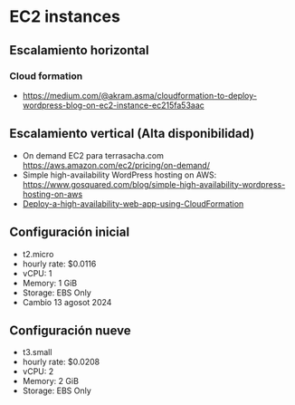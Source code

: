 # EC2 instances

## Escalamiento horizontal

### Cloud formation

- <https://medium.com/@akram.asma/cloudformation-to-deploy-wordpress-blog-on-ec2-instance-ec215fa53aac>

## Escalamiento vertical (Alta disponibilidad)

- On demand EC2 para terrasacha.com <https://aws.amazon.com/ec2/pricing/on-demand/>
- Simple high-availability WordPress hosting on AWS: <https://www.gosquared.com/blog/simple-high-availability-wordpress-hosting-on-aws>
- [Deploy-a-high-availability-web-app-using-CloudFormation](https://github.com/vmbaraiya/Deploy-a-high-availability-web-app-using-CloudFormation)

## Configuración inicial

- t2.micro
- hourly rate: $0.0116
- vCPU: 1
- Memory: 1 GiB
- Storage: EBS Only
- Cambio 13 agosot 2024

## Configuración nueve

- t3.small
- hourly rate: $0.0208
- vCPU: 2
- Memory: 2 GiB
- Storage: EBS Only

